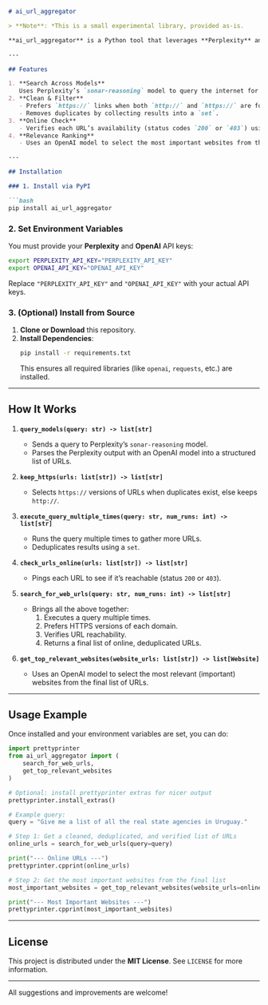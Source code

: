 ```markdown
# ai_url_aggregator

> **Note**: *This is a small experimental library, provided as-is.

**ai_url_aggregator** is a Python tool that leverages **Perplexity** and **OpenAI** to search the internet for relevant URLs, filter and deduplicate them, check their availability, and then select the most important ones based on GPT analysis.

---

## Features

1. **Search Across Models**  
   Uses Perplexity’s `sonar-reasoning` model to query the internet for URLs related to your prompt.
2. **Clean & Filter**  
   - Prefers `https://` links when both `http://` and `https://` are found for the same domain.  
   - Removes duplicates by collecting results into a `set`.
3. **Online Check**  
   - Verifies each URL’s availability (status codes `200` or `403`) using `requests`.
4. **Relevance Ranking**  
   - Uses an OpenAI model to select the most important websites from the deduplicated list of online URLs.

---

## Installation

### 1. Install via PyPI

```bash
pip install ai_url_aggregator
```

### 2. Set Environment Variables

You must provide your **Perplexity** and **OpenAI** API keys:

```bash
export PERPLEXITY_API_KEY="PERPLEXITY_API_KEY"
export OPENAI_API_KEY="OPENAI_API_KEY"
```

Replace `"PERPLEXITY_API_KEY"` and `"OPENAI_API_KEY"` with your actual API keys.

### 3. (Optional) Install from Source

1. **Clone or Download** this repository.  
2. **Install Dependencies**:
   ```bash
   pip install -r requirements.txt
   ```
   This ensures all required libraries (like `openai`, `requests`, etc.) are installed.

---

## How It Works

1. **`query_models(query: str) -> list[str]`**  
   - Sends a query to Perplexity’s `sonar-reasoning` model.
   - Parses the Perplexity output with an OpenAI model into a structured list of URLs.

2. **`keep_https(urls: list[str]) -> list[str]`**  
   - Selects `https://` versions of URLs when duplicates exist, else keeps `http://`.

3. **`execute_query_multiple_times(query: str, num_runs: int) -> list[str]`**  
   - Runs the query multiple times to gather more URLs.
   - Deduplicates results using a `set`.

4. **`check_urls_online(urls: list[str]) -> list[str]`**  
   - Pings each URL to see if it’s reachable (status `200` or `403`).

5. **`search_for_web_urls(query: str, num_runs: int) -> list[str]`**  
   - Brings all the above together:
     1. Executes a query multiple times.
     2. Prefers HTTPS versions of each domain.
     3. Verifies URL reachability.
     4. Returns a final list of online, deduplicated URLs.

6. **`get_top_relevant_websites(website_urls: list[str]) -> list[Website]`**  
   - Uses an OpenAI model to select the most relevant (important) websites from the final list of URLs.

---

## Usage Example

Once installed and your environment variables are set, you can do:

```python
import prettyprinter
from ai_url_aggregator import (
    search_for_web_urls,
    get_top_relevant_websites
)

# Optional: install prettyprinter extras for nicer output
prettyprinter.install_extras()

# Example query:
query = "Give me a list of all the real state agencies in Uruguay."

# Step 1: Get a cleaned, deduplicated, and verified list of URLs
online_urls = search_for_web_urls(query=query)

print("--- Online URLs ---")
prettyprinter.cpprint(online_urls)

# Step 2: Get the most important websites from the final list
most_important_websites = get_top_relevant_websites(website_urls=online_urls)

print("--- Most Important Websites ---")
prettyprinter.cpprint(most_important_websites)
```

---

## License

This project is distributed under the **MIT License**. See `LICENSE` for more information.

---

All suggestions and improvements are welcome!
